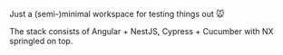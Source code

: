 Just a (semi-)minimal workspace for testing things out 🐭

The stack consists of Angular + NestJS, Cypress + Cucumber with NX springled on top.
